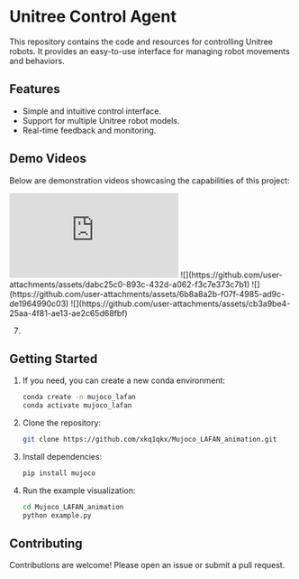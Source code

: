 # Unitree Control Agent

This repository contains the code and resources for controlling Unitree robots. It provides an easy-to-use interface for managing robot movements and behaviors.

## Features

- Simple and intuitive control interface.
- Support for multiple Unitree robot models.
- Real-time feedback and monitoring.

## Demo Videos

Below are demonstration videos showcasing the capabilities of this project:


<iframe src="https://github.com/user-attachments/assets/dabc25c0-893c-432d-a062-f3c7e373c7b1" scrolling="no" border="0" frameborder="no" framespacing="0" allowfullscreen="true"> </iframe>
![](https://github.com/user-attachments/assets/dabc25c0-893c-432d-a062-f3c7e373c7b1)
![](https://github.com/user-attachments/assets/6b8a8a2b-f07f-4985-ad9c-de1964990c03)
![](https://github.com/user-attachments/assets/cb3a9be4-25aa-4f81-ae13-ae2c65d68fbf)




7. 
## Getting Started
1. If you need, you can create a new conda environment:
    ```bash
    conda create -n mujoco_lafan
    conda activate mujoco_lafan
    ```
1. Clone the repository:
    ```bash
    git clone https://github.com/xkq1qkx/Mujoco_LAFAN_animation.git
    ```
2. Install dependencies:
    ```bash
    pip install mujoco
    ```
3. Run the example visualization:
    ```bash
    cd Mujoco_LAFAN_animation
    python example.py
    ```


## Contributing

Contributions are welcome! Please open an issue or submit a pull request.

